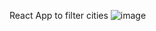 React App to filter cities
![image](https://user-images.githubusercontent.com/37790259/122938961-d0fe2500-d390-11eb-9892-b534247b14e7.png)

